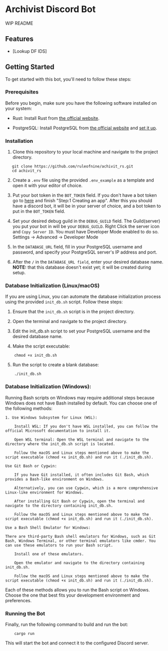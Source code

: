 
# Archivist Discord Bot

WIP README

## Features

- [Lookup DF IDS]

## Getting Started

To get started with this bot, you'll need to follow these steps:

### Prerequisites

Before you begin, make sure you have the following software installed on your system:

- Rust: Install Rust from [the official website](https://www.rust-lang.org/tools/install).

- PostgreSQL: Install PostgreSQL from [the official website](https://www.postgresql.org/download/) and [set it up](https://www.prisma.io/dataguide/postgresql/setting-up-a-local-postgresql-database).

### Installation

1. Clone this repository to your local machine and navigate to the project directory.

```shell
   git clone https://github.com/ruleofnine/achivit_rs.git
   cd achivit_rs
```
2. Create a `.env` file using the provided `.env_example` as a template and open it with your editor of choice.

3. Put your bot token in the `BOT_TOKEN` field. 
   If you don't have a bot token go to [here](https://discord.com/developers/docs/getting-started) and finish "Step:1 Creating an app".
   After this you should have a discord bot, it will be in your server of choice, and a bot token to put in the `BOT_TOKEN` field.

4. Set your desired debug guild in the `DEBUG_GUILD` field.
   The Guild(server) you put your bot in will be your `DEBUG_GUILD`. 
   Right Click the server icon and `Copy Server ID`.
   You must have Developer Mode enabled to do so.
   Settings -> Advanced -> Developer Mode

5. In the `DATABASE_URL` field, fill in your PostgreSQL username and password, and specify your PostgreSQL server's IP address and port.

6. After the `/` in the `DATABASE_URL field`, enter your desired database name. **NOTE:** that this database doesn't exist yet; it will be created during setup.

### Database Initialization (Linux/macOS)

If you are using Linux, you can automate the database initialization process using the provided `init_db.sh` script. Follow these steps:

1. Ensure that the `init_db.sh` script is in the project directory.

2. Open the terminal and navigate to the project directory.

3. Edit the init_db.sh script to set your PostgreSQL username and the desired database name.

4. Make the script executable:

```shell
    chmod +x init_db.sh
```
5. Run the script to create a blank database:
```shell
    ./init_db.sh
```

###  Database Initialization (Windows):

Running Bash scripts on Windows may require additional steps because Windows does not have Bash installed by default. You can choose one of the following methods:

    1. Use Windows Subsystem for Linux (WSL):

        Install WSL: If you don't have WSL installed, you can follow the official Microsoft documentation to install it.

        Open WSL terminal: Open the WSL terminal and navigate to the directory where the init_db.sh script is located.

        Follow the macOS and Linux steps mentioned above to make the script executable (chmod +x init_db.sh) and run it (./init_db.sh).

    Use Git Bash or Cygwin:

        If you have Git installed, it often includes Git Bash, which provides a Bash-like environment on Windows.

        Alternatively, you can use Cygwin, which is a more comprehensive Linux-like environment for Windows.

        After installing Git Bash or Cygwin, open the terminal and navigate to the directory containing init_db.sh.

        Follow the macOS and Linux steps mentioned above to make the script executable (chmod +x init_db.sh) and run it (./init_db.sh).

    Use a Bash Shell Emulator for Windows:

    There are third-party Bash shell emulators for Windows, such as Git Bash, Windows Terminal, or other terminal emulators like cmder. You can use these emulators to run your Bash script.

        Install one of these emulators.

        Open the emulator and navigate to the directory containing init_db.sh.

        Follow the macOS and Linux steps mentioned above to make the script executable (chmod +x init_db.sh) and run it (./init_db.sh).

Each of these methods allows you to run the Bash script on Windows. Choose the one that best fits your development environment and preferences.
### Running the Bot

Finally, run the following command to build and run the bot:

```shell
    cargo run
```

This will start the bot and connect it to the configured Discord server.


